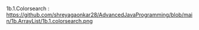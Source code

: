 1b.1.Colorsearch : https://github.com/shreyagaonkar28/AdvancedJavaProgramming/blob/main/1b.ArrayList/1b.1.colorsearch.png
